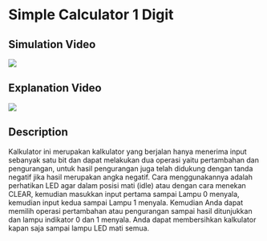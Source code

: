 # Simple Calculator 1 Digit
## Simulation Video
[![](http://img.youtube.com/vi/1B6t_e8xZgM/0.jpg)](http://www.youtube.com/watch?v=1B6t_e8xZgM "Simple PIN ATM")
## Explanation Video 
[![](http://img.youtube.com/vi/oiZXQNlL12Q/0.jpg)](http://www.youtube.com/watch?v=oiZXQNlL12Q "Penjelasan Tugas Topic 15")
## Description
Kalkulator ini merupakan kalkulator yang berjalan hanya menerima input sebanyak satu bit dan dapat melakukan dua operasi yaitu pertambahan dan pengurangan, untuk hasil pengurangan juga telah didukung dengan tanda negatif jika hasil merupakan angka negatif. Cara menggunakannya adalah perhatikan LED agar dalam posisi mati (idle) atau dengan cara menekan CLEAR, kemudian masukkan input pertama sampai Lampu 0 menyala, kemudian input kedua sampai Lampu 1 menyala. Kemudian Anda dapat memilih operasi pertambahan atau pengurangan sampai hasil ditunjukkan dan lampu indikator 0 dan 1 menyala. Anda dapat membersihkan kalkulator kapan saja sampai lampu LED mati semua.
